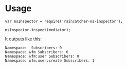 # Usage
```
var nsInspector = require('raincatcher-ns-inspector');

nsInspector.inspect(mediator);
```

It outputs like this:
```
Namespace:  Subscribers: 0
Namespace: wfm Subscribers: 0
Namespace: wfm:user Subscribers: 0
Namespace: wfm:user:create Subscribers: 1
```
